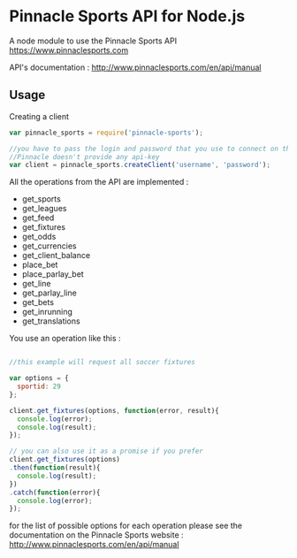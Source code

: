 Pinnacle Sports API for Node.js
================================================

A node module to use the Pinnacle Sports API <https://www.pinnaclesports.com>

API's documentation : <http://www.pinnaclesports.com/en/api/manual>


## Usage ##

Creating a client
```JavaScript
var pinnacle_sports = require('pinnacle-sports');

//you have to pass the login and password that you use to connect on the website.
//Pinnacle doesn't provide any api-key
var client = pinnacle_sports.createClient('username', 'password');
```

All the operations from the API are implemented :
* get_sports
* get_leagues
* get_feed
* get_fixtures
* get_odds
* get_currencies
* get_client_balance
* place_bet
* place_parlay_bet
* get_line
* get_parlay_line
* get_bets
* get_inrunning
* get_translations


You use an operation like this :
```JavaScript

//this example will request all soccer fixtures

var options = {
  sportid: 29
};

client.get_fixtures(options, function(error, result){
  console.log(error);
  console.log(result);
});

// you can also use it as a promise if you prefer
client.get_fixtures(options)
.then(function(result){
  console.log(result);
})
.catch(function(error){
  console.log(error);
});
```


for the list of possible options for each operation please see the documentation on the Pinnacle Sports website : <http://www.pinnaclesports.com/en/api/manual>
